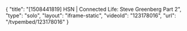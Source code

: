 {
    "title": "[1508441819] HSN | Connected Life: Steve Greenberg Part 2",
    "type": "solo",
    "layout": "iframe-static",
    "videoId": "123178016",
    "url": "\/tvpembed\/123178016"
}